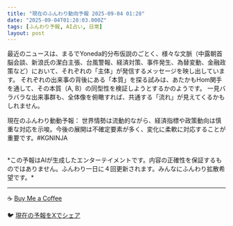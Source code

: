 ```yaml
---
title: "現在のふんわり動向予報 2025-09-04 01:28"
date: "2025-09-04T01:28:03.000Z"
tags: [ふんわり予報, AI占い, 日常]
layout: post
---
```


最近のニュースは、まるでYoneda的分布仮説のごとく、様々な文脈（中露朝首脳会談、新浪氏の潔白主張、台風警報、経済対策、事件発生、為替変動、金融政策など）において、それぞれの「主体」が発信するメッセージを映し出しています。  それぞれの出来事の背後にある「本質」を探る試みは、あたかもHom関手を通して、その本質（A, B）の同型性を検証しようとするかのようです。  一見バラバラな出来事群も、全体像を俯瞰すれば、共通する「流れ」が見えてくるかもしれません。


現在のふんわり動動予報：
世界情勢は流動的ながら、経済指標や政策動向は慎重な対応を示唆。今後の展開は不確定要素が多く、変化に柔軟に対応することが重要です。#KGNINJA

<br>
*この予報はAIが生成したエンターテイメントです。内容の正確性を保証するものではありません。ふんわり一日に４回更新されます。みんなにふんわり拡散希望です。*

---
☕️ [Buy Me a Coffee](https://www.buymeacoffee.com/kgninja)

🐦 [現在の予報をXでシェア](https://twitter.com/intent/tweet?text=%E7%8F%BE%E5%9C%A8%E3%81%AE%E3%81%B5%E3%82%93%E3%82%8F%E3%82%8A%E4%BA%88%E5%A0%B1%3A%20%E3%80%8C%E6%9C%80%E8%BF%91%E3%81%AE%E3%83%8B%E3%83%A5%E3%83%BC%E3%82%B9%E3%81%AF%E3%80%81%E3%81%BE%E3%82%8B%E3%81%A7Yoneda%E7%9A%84%E5%88%86%E5%B8%83%E4%BB%AE%E8%AA%AC%E3%81%AE%E3%81%94%E3%81%A8%E3%81%8F%E3%80%81%E6%A7%98%E3%80%85%E3%81%AA%E6%96%87%E8%84%88%EF%BC%88%E4%B8%AD%E9%9C%B2%E6%9C%9D%E9%A6%96%E8%84%B3%E4%BC%9A%E8%AB%87%E3%80%81%E6%96%B0%E6%B5%AA%E6%B0%8F%E3%81%AE%E6%BD%94%E7%99%BD%E4%B8%BB%E5%BC%B5%E3%80%81%E5%8F%B0%E9%A2%A8%E8%AD%A6%E5%A0%B1%E3%80%81%E7%B5%8C%E6%B8%88%E5%AF%BE%E7%AD%96%E3%80%81%E4%BA%8B%E4%BB%B6%E7%99%BA%E7%94%9F%E3%80%81%E7%82%BA%E6%9B%BF%E5%A4%89%E5%8B%95%E3%80%81%E9%87%91%E8%9E%8D%E6%94%BF%E7%AD%96%E3%81%AA%E3%81%A9%EF%BC%89%E3%81%AB%E3%81%8A%E3%81%84%E3%81%A6%E3%80%81%E3%81%9D%E3%82%8C%E3%81%9E%E3%82%8C%E3%81%AE%E3%80%8C%E4%B8%BB%E4%BD%93%E3%80%8D%E3%81%8C%E7%99%BA%E4%BF%A1%E3%81%99%E3%82%8B...%E3%80%8D%23KGNINJA%20%E7%B6%9A%E3%81%8D%E3%81%AF%E3%83%96%E3%83%AD%E3%82%B0%E3%81%A7%EF%BC%81%F0%9F%91%87&url=https%3A%2F%2Fkg-ninja.github.io%2FFunwariyoso%2F)

